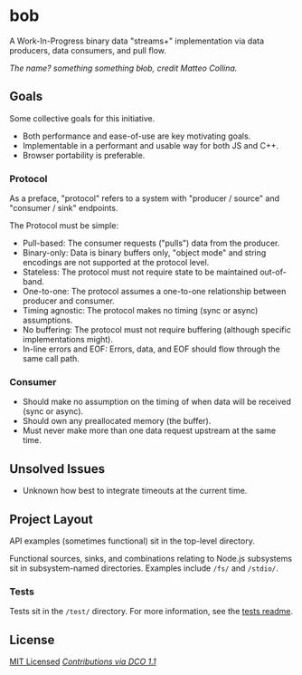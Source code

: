 # bob

A Work-In-Progress binary data "streams+" implementation via data producers, data consumers, and pull flow.

_The name? something something b~~l~~ob, credit Matteo Collina._

## Goals
Some collective goals for this initiative.

- Both performance and ease-of-use are key motivating goals.
- Implementable in a performant and usable way for both JS and C++.
- Browser portability is preferable.

### Protocol
As a preface, "protocol" refers to a system with "producer / source" and "consumer / sink" endpoints.

The Protocol must be simple:
- Pull-based: The consumer requests ("pulls") data from the producer.
- Binary-only: Data is binary buffers only, "object mode" and string encodings are not supported at the protocol level.
- Stateless: The protocol must not require state to be maintained out-of-band.
- One-to-one: The protocol assumes a one-to-one relationship between producer and consumer.
- Timing agnostic: The protocol makes no timing (sync or async) assumptions.
- No buffering: The protocol must not require buffering (although specific implementations might).
- In-line errors and EOF: Errors, data, and EOF should flow through the same call path.

### Consumer
- Should make no assumption on the timing of when data will be received (sync or async).
- Should own any preallocated memory (the buffer).
- Must never make more than one data request upstream at the same time.

## Unsolved Issues
- Unknown how best to integrate timeouts at the current time.

## Project Layout

API examples (sometimes functional) sit in the top-level directory.

Functional sources, sinks, and combinations relating to Node.js subsystems sit in subsystem-named directories. Examples include `/fs/` and `/stdio/`.

### Tests

Tests sit in the `/test/` directory.
For more information, see the [tests readme](tests/readme.md).

## License

[MIT Licensed](license)
_[Contributions via DCO 1.1](contributing.md#developers-certificate-of-origin)_
